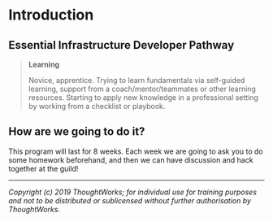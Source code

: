 # Introduction

## Essential Infrastructure Developer Pathway

> **Learning**
>
> Novice, apprentice. Trying to learn fundamentals via self-guided learning, support from a coach/mentor/teammates or other learning resources. Starting to apply new knowledge in a professional setting by working from a checklist or playbook.

## How are we going to do it?

This program will last for 8 weeks. Each week we are going to ask you to do some homework beforehand, and then we can have discussion and hack together at the guild!



---

*Copyright (c) 2019 ThoughtWorks; for individual use for training purposes and not to be distributed or sublicensed without further authorisation by ThoughtWorks.*


